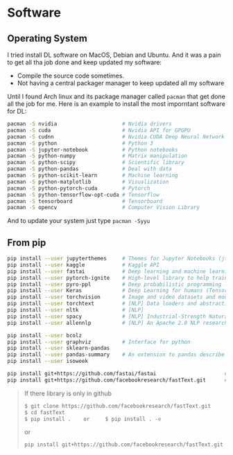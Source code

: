 # Software

## Operating System

I tried install DL software on MacOS, Debian and Ubuntu.
And it was a pain to get all tha job done and keep updated my software:
* Compile the source code sometimes.
* Not having a central packager manager to keep updated all my software

Until I found Arch linux and its package manager called `pacman` that get done all the job for me.
Here is an example to install the most imporntant software for DL:

```bash
pacman -S nvidia                     # Nvidia drivers
pacman -S cuda                       # Nvidia API for GPGPU
pacman -S cudnn                      # Nvidia CUDA Deep Neural Network library
pacman -S python                     # Python 3
pacman -S jupyter-notebook           # Python notebooks
pacman -S python-numpy               # Matrix manipulation
pacman -S python-scipy               # Scientific library
pacman -S python-pandas              # Deal with data
pacman -S python-scikit-learn        # Machine learning
pacman -S python-matplotlib          # Visualization
pacman -S python-pytorch-cuda        # Pytorch
pacman -S python-tensorflow-opt-cuda # Tensorflow
pacman -S tensorboard                # Tensorboard
pacman -S opencv                     # Computer Vision Library
```

And to update your system just type `pacman -Syyu`

## From pip


```bash
pip install --user jupyterthemes     # Themes for Jupyter Notebooks (jt -t onedork -T)
pip install --user kaggle            # Kaggle API
pip install --user fastai            # Deep learning and machine learning library (PyTorch)
pip install --user pytorch-ignite    # High-level library to help training (PyTorch)
pip install --user pyro-ppl          # Deep probabilistic programming library (PyTorch)
pip install --user Keras             # Deep Learning for humans (Tensorflow)
pip install --user torchvision       # Image and video datasets and models for torch (PyTorch)
pip install --user torchtext         # [NLP] Data loaders and abstractions for text and NLP (PyTorch)
pip install --user nltk              # [NLP]
pip install --user spacy             # [NLP] Industrial-Strength Natural Language Processing
pip install --user allennlp          # [NLP] An Apache 2.0 NLP research library (PyTorch)

pip install --user bcolz
pip install --user graphviz          # Interface for python
pip install --user sklearn-pandas
pip install --user pandas-summary    # An extension to pandas describe function.
pip install --user isoweek

pip install git+https://github.com/fastai/fastai                      # Latest fastai code
pip install git+https://github.com/facebookresearch/fastText.git      # [NLP] Facebook word vectors
```

> If there library is only in github
>
> ```bash
> $ git clone https://github.com/facebookresearch/fastText.git
> $ cd fastText
> $ pip install .    or     $ pip install . -e
> ```
> or
> ```bash
> pip install git+https://github.com/facebookresearch/fastText.git
> ```
